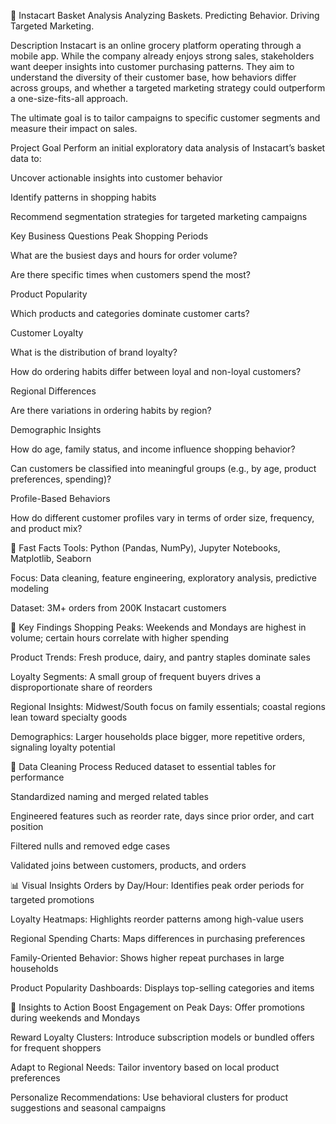 🛒 Instacart Basket Analysis
Analyzing Baskets. Predicting Behavior. Driving Targeted Marketing.

Description
Instacart is an online grocery platform operating through a mobile app. While the company already enjoys strong sales, stakeholders want deeper insights into customer purchasing patterns. They aim to understand the diversity of their customer base, how behaviors differ across groups, and whether a targeted marketing strategy could outperform a one-size-fits-all approach.

The ultimate goal is to tailor campaigns to specific customer segments and measure their impact on sales.

Project Goal
Perform an initial exploratory data analysis of Instacart’s basket data to:

Uncover actionable insights into customer behavior

Identify patterns in shopping habits

Recommend segmentation strategies for targeted marketing campaigns

Key Business Questions
Peak Shopping Periods

What are the busiest days and hours for order volume?

Are there specific times when customers spend the most?

Product Popularity

Which products and categories dominate customer carts?

Customer Loyalty

What is the distribution of brand loyalty?

How do ordering habits differ between loyal and non-loyal customers?

Regional Differences

Are there variations in ordering habits by region?

Demographic Insights

How do age, family status, and income influence shopping behavior?

Can customers be classified into meaningful groups (e.g., by age, product preferences, spending)?

Profile-Based Behaviors

How do different customer profiles vary in terms of order size, frequency, and product mix?

🚀 Fast Facts
Tools: Python (Pandas, NumPy), Jupyter Notebooks, Matplotlib, Seaborn

Focus: Data cleaning, feature engineering, exploratory analysis, predictive modeling

Dataset: 3M+ orders from 200K Instacart customers

🔑 Key Findings
Shopping Peaks: Weekends and Mondays are highest in volume; certain hours correlate with higher spending

Product Trends: Fresh produce, dairy, and pantry staples dominate sales

Loyalty Segments: A small group of frequent buyers drives a disproportionate share of reorders

Regional Insights: Midwest/South focus on family essentials; coastal regions lean toward specialty goods

Demographics: Larger households place bigger, more repetitive orders, signaling loyalty potential

🧼 Data Cleaning Process
Reduced dataset to essential tables for performance

Standardized naming and merged related tables

Engineered features such as reorder rate, days since prior order, and cart position

Filtered nulls and removed edge cases

Validated joins between customers, products, and orders

📊 Visual Insights
Orders by Day/Hour: Identifies peak order periods for targeted promotions

Loyalty Heatmaps: Highlights reorder patterns among high-value users

Regional Spending Charts: Maps differences in purchasing preferences

Family-Oriented Behavior: Shows higher repeat purchases in large households

Product Popularity Dashboards: Displays top-selling categories and items

🧠 Insights to Action
Boost Engagement on Peak Days: Offer promotions during weekends and Mondays

Reward Loyalty Clusters: Introduce subscription models or bundled offers for frequent shoppers

Adapt to Regional Needs: Tailor inventory based on local product preferences

Personalize Recommendations: Use behavioral clusters for product suggestions and seasonal campaigns
